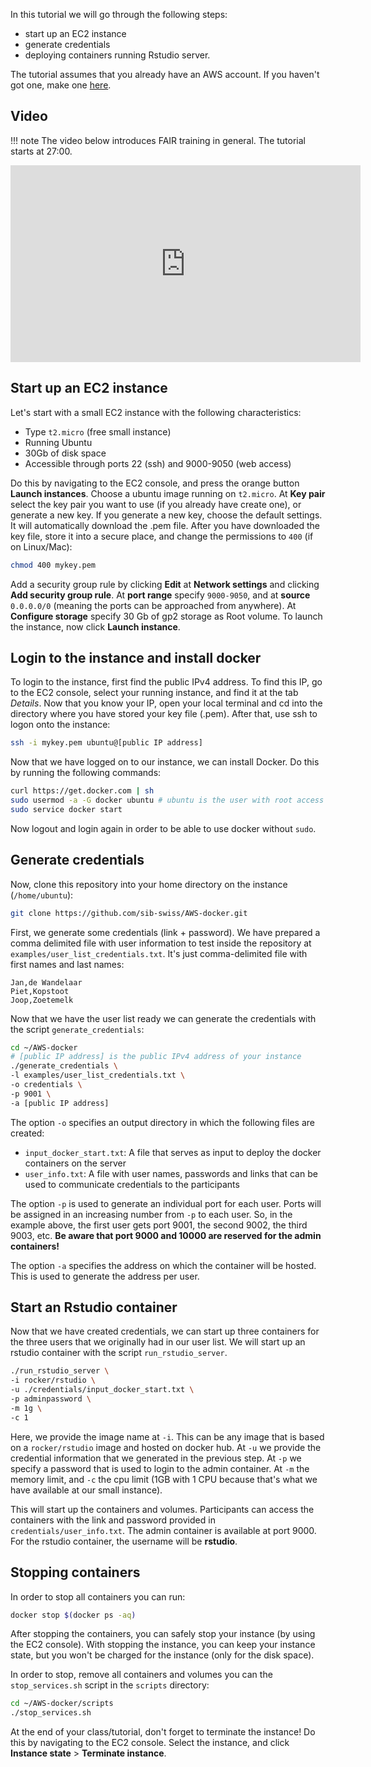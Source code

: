 
In this tutorial we will go through the following steps: 

- start up an EC2 instance
- generate credentials 
- deploying containers running Rstudio server. 

The tutorial assumes that you already have an AWS account. If you haven't got one, make one [here](https://portal.aws.amazon.com/billing/signup#/start/email). 

## Video

!!! note
    The video below introduces FAIR training in general. The tutorial starts at 27:00. 

<iframe width="560" height="315" src="https://www.youtube.com/embed/-RKyu-6D0Qg" title="YouTube video player" frameborder="0" allow="accelerometer; autoplay; clipboard-write; encrypted-media; gyroscope; picture-in-picture" allowfullscreen></iframe>

## Start up an EC2 instance

Let's start with a small EC2 instance with the following characteristics:

- Type `t2.micro` (free small instance)
- Running Ubuntu
- 30Gb of disk space
- Accessible through ports 22 (ssh) and 9000-9050 (web access)

Do this by navigating to the EC2 console, and press the orange button **Launch instances**. Choose a ubuntu image running on `t2.micro`. At **Key pair** select the key pair you want to use (if you already have create one), or generate a new key. If you generate a new key, choose the default settings. It will automatically download the .pem file. After you have downloaded the key file, store it into a secure place, and change the permissions to `400` (if on Linux/Mac):

```sh
chmod 400 mykey.pem
```

Add a security group rule by clicking **Edit** at **Network settings** and clicking **Add security group rule**. At **port range** specify `9000-9050`, and at **source** `0.0.0.0/0` (meaning the ports can be approached from anywhere). At **Configure storage** specify 30 Gb of gp2 storage as Root volume. To launch the instance, now click **Launch instance**. 

## Login to the instance and install docker

To login to the instance, first find the public IPv4 address. To find this IP, go to the EC2 console, select your running instance, and find it at the tab *Details*. Now that you know your IP, open your local terminal and cd into the directory where you have stored your key file (.pem). After that, use ssh to logon onto the instance:

```sh
ssh -i mykey.pem ubuntu@[public IP address]
```

Now that we have logged on to our instance, we can install Docker. Do this by running the following commands:

```sh
curl https://get.docker.com | sh
sudo usermod -a -G docker ubuntu # ubuntu is the user with root access
sudo service docker start
```

Now logout and login again in order to be able to use docker without `sudo`. 

## Generate credentials

Now, clone this repository into your home directory on the instance (`/home/ubuntu`):

```sh
git clone https://github.com/sib-swiss/AWS-docker.git
```

First, we generate some credentials (link + password). We have prepared a comma delimited file with user information to test inside the repository at `examples/user_list_credentials.txt`. It's just comma-delimited file with first names and last names:

```
Jan,de Wandelaar
Piet,Kopstoot
Joop,Zoetemelk
```

Now that we have the user list ready we can generate the credentials with the script `generate_credentials`:

```sh
cd ~/AWS-docker
# [public IP address] is the public IPv4 address of your instance
./generate_credentials \
-l examples/user_list_credentials.txt \
-o credentials \
-p 9001 \
-a [public IP address]
```

The option `-o` specifies an output directory in which the following files are created:

* `input_docker_start.txt`: A file that serves as input to deploy the docker containers on the server
* `user_info.txt`: A file with user names, passwords and links that can be used to communicate credentials to the participants

The option `-p` is used to generate an individual port for each user. Ports will be assigned in an increasing number from `-p` to each user. So, in the example above, the first user gets port 9001, the second 9002, the third 9003, etc. **Be aware that port 9000 and 10000 are reserved for the admin containers!**

The option `-a` specifies the address on which the container will be hosted. This is used to generate the address per user. 

## Start an Rstudio container

Now that we have created credentials, we can start up three containers for the three users that we originally had in our user list. We will start up an rstudio container with the script `run_rstudio_server`. 

```sh
./run_rstudio_server \
-i rocker/rstudio \
-u ./credentials/input_docker_start.txt \
-p adminpassword \
-m 1g \
-c 1
```

Here, we provide the image name at `-i`. This can be any image that is based on a `rocker/rstudio` image and hosted on docker hub. At `-u` we provide the credential information that we generated in the previous step. At `-p` we specify a password that is used to login to the admin container. At `-m` the memory limit, and `-c` the cpu limit (1GB with 1 CPU because that's what we have available at our small instance). 

This will start up the containers and volumes. Participants can access the containers with the link and password provided in `credentials/user_info.txt`. The admin container is available at port 9000. For the rstudio container, the username will be **rstudio**.

## Stopping containers

In order to stop all containers you can run:

```sh
docker stop $(docker ps -aq)
```

After stopping the containers, you can safely stop your instance (by using the EC2 console). With stopping the instance, you can keep your instance state, but you won't be charged for the instance (only for the disk space). 

In order to stop, remove all containers and volumes you can the `stop_services.sh` script in the `scripts` directory:

```sh
cd ~/AWS-docker/scripts
./stop_services.sh
```

At the end of your class/tutorial, don't forget to terminate the instance! Do this by navigating to the EC2 console. Select the instance, and click **Instance state** > **Terminate instance**. 

